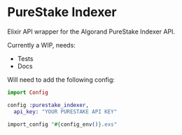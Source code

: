 # PureStake Indexer

Elixir API wrapper for the Algorand PureStake Indexer API.

Currently a WIP, needs:
- Tests
- Docs

Will need to add the following config:

```elixir
import Config

config :purestake_indexer,
  api_key: "YOUR PURESTAKE API KEY"

import_config "#{config_env()}.exs"
```

